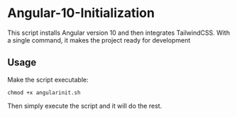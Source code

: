 # Angular-10-Initialization
This script installs Angular version 10 and then integrates TailwindCSS. With a single command, it makes the project ready for development

## Usage

Make the script executable:

```
chmod +x angularinit.sh
```

Then simply execute the script and it will do the rest.
